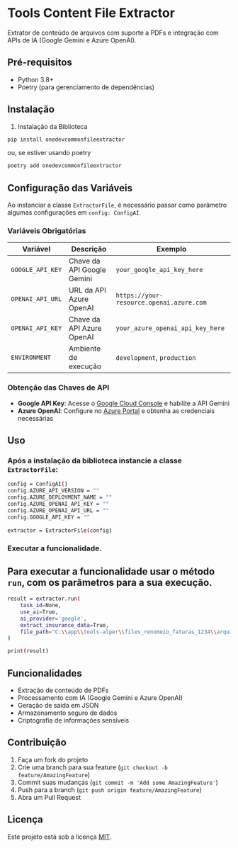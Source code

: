 # Tools Content File Extractor

Extrator de conteúdo de arquivos com suporte a PDFs e integração com APIs de IA (Google Gemini e Azure OpenAI).

## Pré-requisitos

- Python 3.8+
- Poetry (para gerenciamento de dependências)

## Instalação

1. Instalação da Biblioteca
```bash
pip install onedevcommonfileextractor
```
ou, se estiver usando poetry
```bash
poetry add onedevcommonfileextractor
```

## Configuração das Variáveis

Ao instanciar a classe `ExtractorFile`, é necessário passar como parâmetro algumas configurações em `config: ConfigAI`.

### Variáveis Obrigatórias

| Variável | Descrição | Exemplo |
|----------|-----------|---------|
| `GOOGLE_API_KEY` | Chave da API Google Gemini | `your_google_api_key_here` |
| `OPENAI_API_URL` | URL da API Azure OpenAI | `https://your-resource.openai.azure.com` |
| `OPENAI_API_KEY` | Chave da API Azure OpenAI | `your_azure_openai_api_key_here` |
| `ENVIRONMENT` | Ambiente de execução | `development`, `production` |

### Obtenção das Chaves de API

- **Google API Key**: Acesse o [Google Cloud Console](https://console.cloud.google.com/) e habilite a API Gemini
- **Azure OpenAI**: Configure no [Azure Portal](https://portal.azure.com/) e obtenha as credenciais necessárias

## Uso

### Após a instalação da biblioteca instancie a classe `ExtractorFile`:

```bash
config = ConfigAI()
config.AZURE_API_VERSION = ""
config.AZURE_DEPLOYMENT_NAME = ""
config.AZURE_OPENAI_API_KEY = ""
config.AZURE_OPENAI_API_URL = ""
config.GOOGLE_API_KEY = ""
 
extractor = ExtractorFile(config)
```

### Executar a funcionalidade. 
## Para executar a funcionalidade usar o método `run`, com os parâmetros para a sua execução.

```bash
result = extractor.run(
    task_id=None,
    use_ai=True,
    ai_provider='google',
    extract_insurance_data=True,
    file_path="C:\\app\\tools-alper\\files_renomeio_faturas_1234\\arquivo.pdf"
)

print(result)
```

## Funcionalidades

- Extração de conteúdo de PDFs
- Processamento com IA (Google Gemini e Azure OpenAI)
- Geração de saída em JSON
- Armazenamento seguro de dados
- Criptografia de informações sensíveis

## Contribuição

1. Faça um fork do projeto
2. Crie uma branch para sua feature (`git checkout -b feature/AmazingFeature`)
3. Commit suas mudanças (`git commit -m 'Add some AmazingFeature'`)
4. Push para a branch (`git push origin feature/AmazingFeature`)
5. Abra um Pull Request

## Licença

Este projeto está sob a licença [MIT](LICENSE).